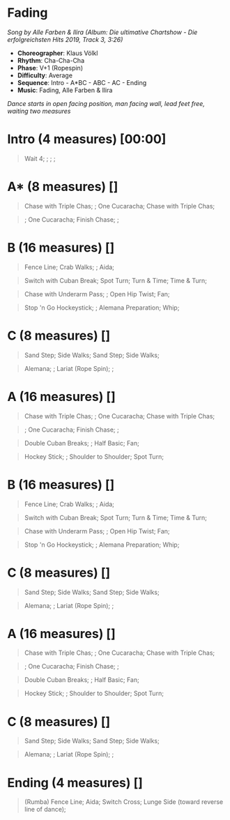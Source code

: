 # Fading
*Song by Alle Farben & Ilira (Album: Die ultimative Chartshow - Die erfolgreichsten Hits 2019, Track 3, 3:26)*
 
* **Choreographer**: Klaus Völkl
* **Rhythm**: Cha-Cha-Cha
* **Phase**: V+1 (Ropespin)
* **Difficulty**: Average
* **Sequence**: Intro - A*BC - ABC - AC - Ending
* **Music**: Fading, Alle Farben & Ilira
 
*Dance starts in open facing position, man facing wall, lead feet free, waiting two measures*
 
# Intro (4 measures) [00:00]

> Wait 4; ; ; ;

# A* (8 measures) []

> Chase with Triple Chas; ; One Cucaracha; Chase with Triple Chas; 

> ; One Cucaracha; Finish Chase; ;

# B (16 measures) []

> Fence Line; Crab Walks; ; Aida; 

> Switch with Cuban Break; Spot Turn; Turn & Time; Time & Turn;

> Chase with Underarm Pass; ; Open Hip Twist; Fan;

> Stop 'n Go Hockeystick; ; Alemana Preparation; Whip;

# C (8 measures) []

> Sand Step; Side Walks; Sand Step; Side Walks;

> Alemana; ; Lariat (Rope Spin); ;

# A (16 measures) []

> Chase with Triple Chas; ; One Cucaracha; Chase with Triple Chas; 

> ; One Cucaracha; Finish Chase; ;

> Double Cuban Breaks; ; Half Basic; Fan;

> Hockey Stick; ; Shoulder to Shoulder; Spot Turn;

# B (16 measures) []

> Fence Line; Crab Walks; ; Aida; 

> Switch with Cuban Break; Spot Turn; Turn & Time; Time & Turn;

> Chase with Underarm Pass; ; Open Hip Twist; Fan;

> Stop 'n Go Hockeystick; ; Alemana Preparation; Whip;

# C (8 measures) []

> Sand Step; Side Walks; Sand Step; Side Walks;

> Alemana; ; Lariat (Rope Spin); ;

# A (16 measures) []

> Chase with Triple Chas; ; One Cucaracha; Chase with Triple Chas; 

> ; One Cucaracha; Finish Chase; ;

> Double Cuban Breaks; ; Half Basic; Fan;

> Hockey Stick; ; Shoulder to Shoulder; Spot Turn;

# C (8 measures) []

> Sand Step; Side Walks; Sand Step; Side Walks;

> Alemana; ; Lariat (Rope Spin); ;

# Ending (4 measures) []

> (Rumba) Fence Line; Aida; Switch Cross; Lunge Side (toward reverse line of dance);